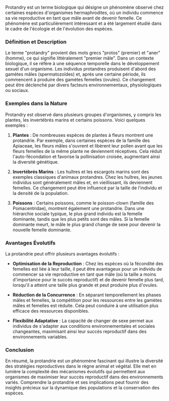 Protandry est un terme biologique qui désigne un phénomène observé chez certaines espèces d'organismes hermaphrodites, où un individu commence sa vie reproductive en tant que mâle avant de devenir femelle. Ce phénomène est particulièrement intéressant et a été largement étudié dans le cadre de l'écologie et de l'évolution des espèces. 

### Définition et Description

Le terme "protandry" provient des mots grecs "protos" (premier) et "aner" (homme), ce qui signifie littéralement "premier mâle". Dans un contexte biologique, il se réfère à une séquence temporelle dans le développement sexuel d'un organisme. Les individus protandres produisent d'abord des gamètes mâles (spermatozoïdes) et, après une certaine période, ils commencent à produire des gamètes femelles (ovules). Ce changement peut être déclenché par divers facteurs environnementaux, physiologiques ou sociaux.

### Exemples dans la Nature

Protandry est observé dans plusieurs groupes d'organismes, y compris les plantes, les invertébrés marins et certains poissons. Voici quelques exemples :

1. **Plantes** : De nombreuses espèces de plantes à fleurs montrent une protandrie. Par exemple, dans certaines espèces de la famille des Apiaceae, les fleurs mâles s'ouvrent et libèrent leur pollen avant que les fleurs femelles de la même plante ne deviennent réceptives. Cela réduit l'auto-fécondation et favorise la pollinisation croisée, augmentant ainsi la diversité génétique.

2. **Invertébrés Marins** : Les huîtres et les escargots marins sont des exemples classiques d'animaux protandres. Chez les huîtres, les jeunes individus sont généralement mâles et, en vieillissant, ils deviennent femelles. Ce changement peut être influencé par la taille de l'individu et la densité de la population.

3. **Poissons** : Certains poissons, comme le poisson-clown (famille des Pomacentridae), montrent également une protandrie. Dans une hiérarchie sociale typique, le plus grand individu est la femelle dominante, tandis que les plus petits sont des mâles. Si la femelle dominante meurt, le mâle le plus grand change de sexe pour devenir la nouvelle femelle dominante.

### Avantages Évolutifs

La protandrie peut offrir plusieurs avantages évolutifs :

- **Optimisation de la Reproduction** : Chez les espèces où la fécondité des femelles est liée à leur taille, il peut être avantageux pour un individu de commencer sa vie reproductive en tant que mâle (où la taille a moins d'importance pour le succès reproductif) et de devenir femelle plus tard, lorsqu'il a atteint une taille plus grande et peut produire plus d'ovules.

- **Réduction de la Concurrence** : En séparant temporellement les phases mâles et femelles, la compétition pour les ressources entre les gamètes mâles et femelles est réduite. Cela peut conduire à une utilisation plus efficace des ressources disponibles.

- **Flexibilité Adaptative** : La capacité de changer de sexe permet aux individus de s'adapter aux conditions environnementales et sociales changeantes, maximisant ainsi leur succès reproductif dans des environnements variables.

### Conclusion

En résumé, la protandrie est un phénomène fascinant qui illustre la diversité des stratégies reproductives dans le règne animal et végétal. Elle met en lumière la complexité des mécanismes évolutifs qui permettent aux organismes de maximiser leur succès reproductif dans des environnements variés. Comprendre la protandrie et ses implications peut fournir des insights précieux sur la dynamique des populations et la conservation des espèces.